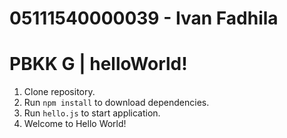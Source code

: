 # 05111540000039 - Ivan Fadhila

# PBKK G | helloWorld!

1. Clone repository.
2. Run `npm install` to download dependencies.
3. Run `hello.js` to start application.
4. Welcome to Hello World!
